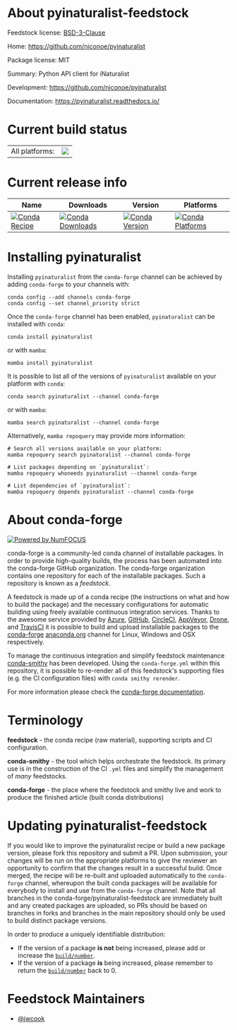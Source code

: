 About pyinaturalist-feedstock
=============================

Feedstock license: [BSD-3-Clause](https://github.com/conda-forge/pyinaturalist-feedstock/blob/main/LICENSE.txt)

Home: https://github.com/niconoe/pyinaturalist

Package license: MIT

Summary: Python API client for iNaturalist

Development: https://github.com/niconoe/pyinaturalist

Documentation: https://pyinaturalist.readthedocs.io/

Current build status
====================


<table><tr><td>All platforms:</td>
    <td>
      <a href="https://dev.azure.com/conda-forge/feedstock-builds/_build/latest?definitionId=12568&branchName=main">
        <img src="https://dev.azure.com/conda-forge/feedstock-builds/_apis/build/status/pyinaturalist-feedstock?branchName=main">
      </a>
    </td>
  </tr>
</table>

Current release info
====================

| Name | Downloads | Version | Platforms |
| --- | --- | --- | --- |
| [![Conda Recipe](https://img.shields.io/badge/recipe-pyinaturalist-green.svg)](https://anaconda.org/conda-forge/pyinaturalist) | [![Conda Downloads](https://img.shields.io/conda/dn/conda-forge/pyinaturalist.svg)](https://anaconda.org/conda-forge/pyinaturalist) | [![Conda Version](https://img.shields.io/conda/vn/conda-forge/pyinaturalist.svg)](https://anaconda.org/conda-forge/pyinaturalist) | [![Conda Platforms](https://img.shields.io/conda/pn/conda-forge/pyinaturalist.svg)](https://anaconda.org/conda-forge/pyinaturalist) |

Installing pyinaturalist
========================

Installing `pyinaturalist` from the `conda-forge` channel can be achieved by adding `conda-forge` to your channels with:

```
conda config --add channels conda-forge
conda config --set channel_priority strict
```

Once the `conda-forge` channel has been enabled, `pyinaturalist` can be installed with `conda`:

```
conda install pyinaturalist
```

or with `mamba`:

```
mamba install pyinaturalist
```

It is possible to list all of the versions of `pyinaturalist` available on your platform with `conda`:

```
conda search pyinaturalist --channel conda-forge
```

or with `mamba`:

```
mamba search pyinaturalist --channel conda-forge
```

Alternatively, `mamba repoquery` may provide more information:

```
# Search all versions available on your platform:
mamba repoquery search pyinaturalist --channel conda-forge

# List packages depending on `pyinaturalist`:
mamba repoquery whoneeds pyinaturalist --channel conda-forge

# List dependencies of `pyinaturalist`:
mamba repoquery depends pyinaturalist --channel conda-forge
```


About conda-forge
=================

[![Powered by
NumFOCUS](https://img.shields.io/badge/powered%20by-NumFOCUS-orange.svg?style=flat&colorA=E1523D&colorB=007D8A)](https://numfocus.org)

conda-forge is a community-led conda channel of installable packages.
In order to provide high-quality builds, the process has been automated into the
conda-forge GitHub organization. The conda-forge organization contains one repository
for each of the installable packages. Such a repository is known as a *feedstock*.

A feedstock is made up of a conda recipe (the instructions on what and how to build
the package) and the necessary configurations for automatic building using freely
available continuous integration services. Thanks to the awesome service provided by
[Azure](https://azure.microsoft.com/en-us/services/devops/), [GitHub](https://github.com/),
[CircleCI](https://circleci.com/), [AppVeyor](https://www.appveyor.com/),
[Drone](https://cloud.drone.io/welcome), and [TravisCI](https://travis-ci.com/)
it is possible to build and upload installable packages to the
[conda-forge](https://anaconda.org/conda-forge) [anaconda.org](https://anaconda.org/)
channel for Linux, Windows and OSX respectively.

To manage the continuous integration and simplify feedstock maintenance
[conda-smithy](https://github.com/conda-forge/conda-smithy) has been developed.
Using the ``conda-forge.yml`` within this repository, it is possible to re-render all of
this feedstock's supporting files (e.g. the CI configuration files) with ``conda smithy rerender``.

For more information please check the [conda-forge documentation](https://conda-forge.org/docs/).

Terminology
===========

**feedstock** - the conda recipe (raw material), supporting scripts and CI configuration.

**conda-smithy** - the tool which helps orchestrate the feedstock.
                   Its primary use is in the construction of the CI ``.yml`` files
                   and simplify the management of *many* feedstocks.

**conda-forge** - the place where the feedstock and smithy live and work to
                  produce the finished article (built conda distributions)


Updating pyinaturalist-feedstock
================================

If you would like to improve the pyinaturalist recipe or build a new
package version, please fork this repository and submit a PR. Upon submission,
your changes will be run on the appropriate platforms to give the reviewer an
opportunity to confirm that the changes result in a successful build. Once
merged, the recipe will be re-built and uploaded automatically to the
`conda-forge` channel, whereupon the built conda packages will be available for
everybody to install and use from the `conda-forge` channel.
Note that all branches in the conda-forge/pyinaturalist-feedstock are
immediately built and any created packages are uploaded, so PRs should be based
on branches in forks and branches in the main repository should only be used to
build distinct package versions.

In order to produce a uniquely identifiable distribution:
 * If the version of a package **is not** being increased, please add or increase
   the [``build/number``](https://docs.conda.io/projects/conda-build/en/latest/resources/define-metadata.html#build-number-and-string).
 * If the version of a package **is** being increased, please remember to return
   the [``build/number``](https://docs.conda.io/projects/conda-build/en/latest/resources/define-metadata.html#build-number-and-string)
   back to 0.

Feedstock Maintainers
=====================

* [@jwcook](https://github.com/jwcook/)

